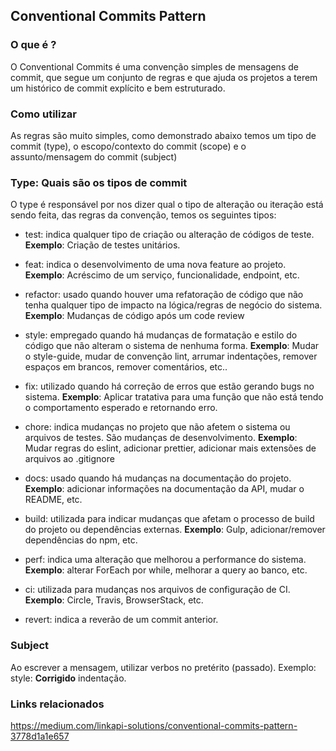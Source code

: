 ## Conventional Commits Pattern

### O que é ?
O Conventional Commits é uma convenção simples de mensagens de commit, que segue um conjunto de regras e que ajuda os projetos a terem um histórico de commit explícito e bem estruturado.

### Como utilizar
As regras são muito simples, como demonstrado abaixo temos um tipo de commit (type), o escopo/contexto do commit (scope) e o assunto/mensagem do commit (subject)

### Type: Quais são os tipos de commit
O type é responsável por nos dizer qual o tipo de alteração ou iteração está sendo feita, das regras da convenção, temos os seguintes tipos:

- test: indica qualquer tipo de criação ou alteração de códigos de teste. **Exemplo**: Criação de testes unitários.

- feat: indica o desenvolvimento de uma nova feature ao projeto.  **Exemplo**: Acréscimo de um serviço, funcionalidade, endpoint, etc.

- refactor: usado quando houver uma refatoração de código que não tenha qualquer tipo de impacto na lógica/regras de negócio do sistema.  **Exemplo**: Mudanças de código após um code review

- style: empregado quando há mudanças de formatação e estilo do código que não alteram o sistema de nenhuma forma. **Exemplo**: Mudar o style-guide, mudar de convenção lint, arrumar indentações, remover espaços em brancos, remover comentários, etc..

- fix: utilizado quando há correção de erros que estão gerando bugs no sistema. **Exemplo**: Aplicar tratativa para uma função que não está tendo o comportamento esperado e retornando erro.

- chore: indica mudanças no projeto que não afetem o sistema ou arquivos de testes. São mudanças de desenvolvimento. **Exemplo**: Mudar regras do eslint, adicionar prettier, adicionar mais extensões de arquivos ao .gitignore

- docs: usado quando há mudanças na documentação do projeto. **Exemplo**: adicionar informações na documentação da API, mudar o README, etc.

- build: utilizada para indicar mudanças que afetam o processo de build do projeto ou dependências externas. **Exemplo**: Gulp, adicionar/remover dependências do npm, etc.

- perf: indica uma alteração que melhorou a performance do sistema. **Exemplo**: alterar ForEach por while, melhorar a query ao banco, etc.

- ci: utilizada para mudanças nos arquivos de configuração de CI. **Exemplo**: Circle, Travis, BrowserStack, etc.

- revert: indica a reverão de um commit anterior.

### Subject
Ao escrever a mensagem, utilizar verbos no pretérito (passado). Exemplo: style: **Corrigido** indentação.
  

### Links relacionados
https://medium.com/linkapi-solutions/conventional-commits-pattern-3778d1a1e657